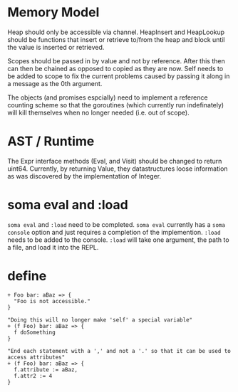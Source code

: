 Memory Model
============

Heap should only be accessible via channel.  HeapInsert and HeapLookup should be functions that insert or retrieve to/from the heap and block until the value is inserted or retrieved.

Scopes should be passed in by value and not by reference. After this then can then be chained as opposed to copied as they are now. Self needs to be added to scope to fix the current problems caused by passing it along in a message as the 0th argument.

The objects (and promises espcially) need to implement a reference counting scheme so that the goroutines (which currently run indefinately) will kill themselves when no longer needed (i.e. out of scope).

AST / Runtime
=============

The Expr interface methods (Eval, and Visit) should be changed to return uint64.  Currently, by returning Value, they datastructures loose information as was discovered by the implementation of Integer.


soma eval and :load
===================
```soma eval``` and ```:load``` need to be completed.  ```soma eval``` currently has a ```soma console``` option and just requires a completion of the implemention.  ```:load``` needs to be added to the console. ```:load``` will take one argument, the path to a file, and load it into the REPL.

define
======
```
+ Foo bar: aBaz => { 
  "Foo is not accessible."
}

"Doing this will no longer make 'self' a special variable"
+ (f Foo) bar: aBaz => {
  f doSomething
}

"End each statement with a ',' and not a '.' so that it can be used to access attributes"
+ (f Foo) bar: aBaz => {
  f.attribute := aBaz,
  f.attr2 := 4
}
```
